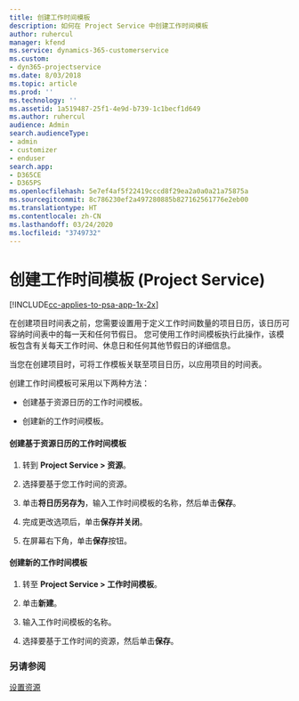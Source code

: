 ```yaml
---
title: 创建工作时间模板
description: 如何在 Project Service 中创建工作时间模板
author: ruhercul
manager: kfend
ms.service: dynamics-365-customerservice
ms.custom:
- dyn365-projectservice
ms.date: 8/03/2018
ms.topic: article
ms.prod: ''
ms.technology: ''
ms.assetid: 1a519487-25f1-4e9d-b739-1c1becf1d649
ms.author: ruhercul
audience: Admin
search.audienceType:
- admin
- customizer
- enduser
search.app:
- D365CE
- D365PS
ms.openlocfilehash: 5e7ef4af5f22419cccd8f29ea2a0a0a21a75875a
ms.sourcegitcommit: 8c786230ef2a497280885b827162561776e2eb00
ms.translationtype: HT
ms.contentlocale: zh-CN
ms.lasthandoff: 03/24/2020
ms.locfileid: "3749732"
---
```

# <a name="create-a-work-hours-template-project-service"></a>创建工作时间模板 (Project Service)

[!INCLUDE[cc-applies-to-psa-app-1x-2x](../includes/cc-applies-to-psa-app-1x-2x.md)]

在创建项目时间表之前，您需要设置用于定义工作时间数量的项目日历，该日历可容纳时间表中的每一天和任何节假日。 您可使用工作时间模板执行此操作，该模板包含有关每天工作时间、休息日和任何其他节假日的详细信息。  
  
 当您在创建项目时，可将工作模板关联至项目日历，以应用项目的时间表。  
  
 创建工作时间模板可采用以下两种方法：  
  
-   创建基于资源日历的工作时间模板。  
  
-   创建新的工作时间模板。  
  
#### <a name="to-create-a-work-hours-template-based-on-a-resources-calendar"></a>创建基于资源日历的工作时间模板  
  
1.  转到 **Project Service > 资源**。  
  
2.  选择要基于您工作时间的资源。  
  
3.  单击**将日历另存为**，输入工作时间模板的名称，然后单击**保存**。  
  
4.  完成更改选项后，单击**保存并关闭**。  
  
5.  在屏幕右下角，单击**保存**按钮。  
  
#### <a name="to-create-a-new-work-hours-template"></a>创建新的工作时间模板  
  
1.  转至 **Project Service > 工作时间模板**。  
  
2.  单击**新建**。  
  
3.  输入工作时间模板的名称。  
  
4.  选择要基于工作时间的资源，然后单击**保存**。  
  
### <a name="see-also"></a>另请参阅  
 [设置资源](../project-service/set-up-resources.md)
